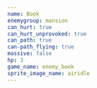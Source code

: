```yaml
---
name: Book
enemygroup: mansion
can_hurt: true
can_hurt_unprovoked: true
can_path: true
can-path_flying: true
massive: false
hp: 3
game_name: enemy_book
sprite_image_name: airidle
---
```

